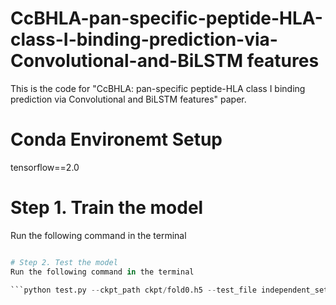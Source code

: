 # CcBHLA-pan-specific-peptide-HLA-class-I-binding-prediction-via-Convolutional-and-BiLSTM features
This is the code for "CcBHLA: pan-specific peptide-HLA class I binding prediction via Convolutional and BiLSTM features" paper. 

# Conda Environemt Setup
tensorflow==2.0

# Step 1. Train the model 
Run the following command in the terminal

```python train.py --task fold0 --test_data val_data_fold0" 

# Step 2. Test the model 
Run the following command in the terminal

```python test.py --ckpt_path ckpt/fold0.h5 --test_file independent_set" 
